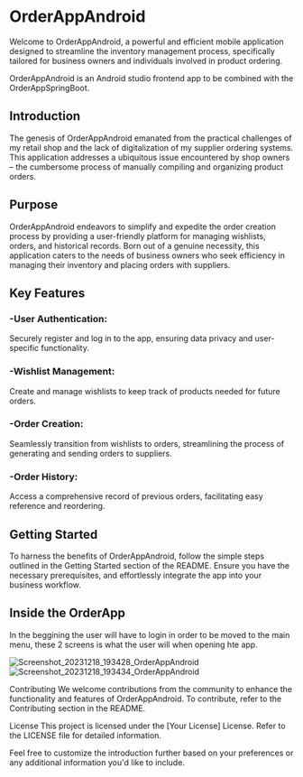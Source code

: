 # OrderAppAndroid
Welcome to OrderAppAndroid, a powerful and efficient mobile application designed to streamline the inventory management process, specifically tailored for business owners and individuals involved in product ordering. 

OrderAppAndroid is an Android studio frontend app to be combined with the OrderAppSpringBoot.

## Introduction
The genesis of OrderAppAndroid emanated from the practical challenges of my retail shop and the lack of digitalization of my supplier ordering systems. This application addresses a ubiquitous issue encountered by shop owners – the cumbersome process of manually compiling and organizing product orders.

## Purpose
OrderAppAndroid endeavors to simplify and expedite the order creation process by providing a user-friendly platform for managing wishlists, orders, and historical records. Born out of a genuine necessity, this application caters to the needs of business owners who seek efficiency in managing their inventory and placing orders with suppliers.

## Key Features
### -User Authentication: 
Securely register and log in to the app, ensuring data privacy and user-specific functionality.

### -Wishlist Management: 
Create and manage wishlists to keep track of products needed for future orders.

### -Order Creation: 
Seamlessly transition from wishlists to orders, streamlining the process of generating and sending orders to suppliers.

### -Order History:
Access a comprehensive record of previous orders, facilitating easy reference and reordering.

## Getting Started
To harness the benefits of OrderAppAndroid, follow the simple steps outlined in the Getting Started section of the README. Ensure you have the necessary prerequisites, and effortlessly integrate the app into your business workflow.

## Inside the OrderApp
In the beggining the user will have to login in order to be moved to the main menu, these 2 screens is what the user will when opening hte app.

![Screenshot_20231218_193428_OrderAppAndroid](https://github.com/gkaparos7/OrderAppAndroid/assets/122390421/e1769a89-65c4-48fd-8f55-e4d7e3f200e6)
![Screenshot_20231218_193434_OrderAppAndroid](https://github.com/gkaparos7/OrderAppAndroid/assets/122390421/f0c96403-7722-406d-acd3-f9cd4bce3e89)


Contributing
We welcome contributions from the community to enhance the functionality and features of OrderAppAndroid. To contribute, refer to the Contributing section in the README.

License
This project is licensed under the [Your License] License. Refer to the LICENSE file for detailed information.

Feel free to customize the introduction further based on your preferences or any additional information you'd like to include.
